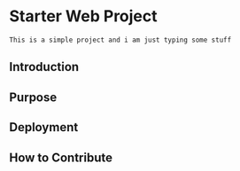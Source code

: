 # Starter Web Project
	This is a simple project and i am just typing some stuff

## Introduction 

## Purpose 

## Deployment 

## How to Contribute 

